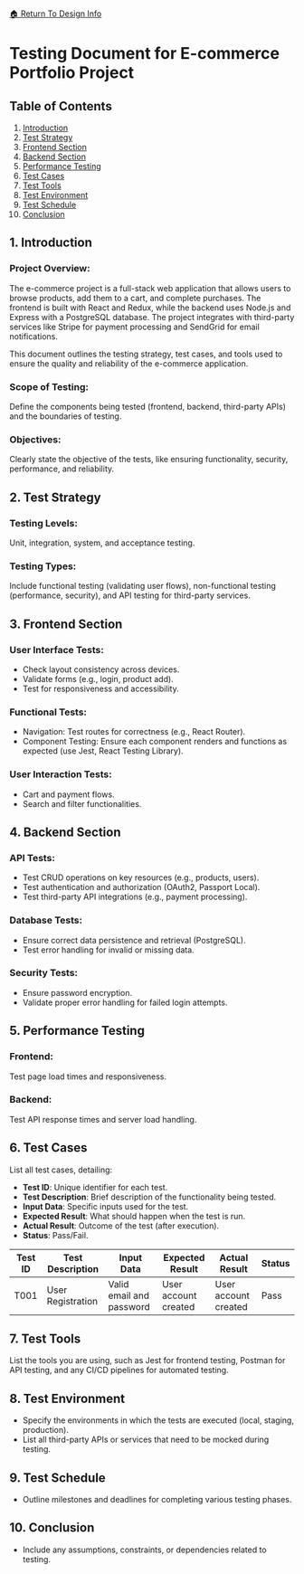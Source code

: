 [ &#127968; Return To Design Info](../design_info.md)

# Testing Document for E-commerce Portfolio Project

## Table of Contents
1. [Introduction](#1-introduction)
2. [Test Strategy](#2-test-strategy)
3. [Frontend Section](#3-frontend-section)
4. [Backend Section](#4-backend-section)
5. [Performance Testing](#5-performance-testing)
6. [Test Cases](#6-test-cases)
7. [Test Tools](#7-test-tools)
8. [Test Environment](#8-test-environment)
9. [Test Schedule](#9-test-schedule)
10. [Conclusion](#10-conclusion)

## 1. Introduction
### **Project Overview**:
The e-commerce project is a full-stack web application that allows users to browse products, add them to a cart, and complete purchases. The frontend is built with React and Redux, while the backend uses Node.js and Express with a PostgreSQL database. The project integrates with third-party services like Stripe for payment processing and SendGrid for email notifications.

This document outlines the testing strategy, test cases, and tools used to ensure the quality and reliability of the e-commerce application.
### **Scope of Testing**: 
Define the components being tested (frontend, backend, third-party APIs) and the boundaries of testing.
### **Objectives**: 
Clearly state the objective of the tests, like ensuring functionality, security, performance, and reliability.

## 2. Test Strategy
### **Testing Levels**: 
Unit, integration, system, and acceptance testing.
### **Testing Types**: 
Include functional testing (validating user flows), non-functional testing (performance, security), and API testing for third-party services.

## 3. Frontend Section
### **User Interface Tests**:
  - Check layout consistency across devices.
  - Validate forms (e.g., login, product add).
  - Test for responsiveness and accessibility.
### **Functional Tests**:
  - Navigation: Test routes for correctness (e.g., React Router).
  - Component Testing: Ensure each component renders and functions as expected (use Jest, React Testing Library).
### **User Interaction Tests**:
  - Cart and payment flows.
  - Search and filter functionalities.

## 4. Backend Section
### **API Tests**:
  - Test CRUD operations on key resources (e.g., products, users).
  - Test authentication and authorization (OAuth2, Passport Local).
  - Test third-party API integrations (e.g., payment processing).
### **Database Tests**:
  - Ensure correct data persistence and retrieval (PostgreSQL).
  - Test error handling for invalid or missing data.
### **Security Tests**:
  - Ensure password encryption.
  - Validate proper error handling for failed login attempts.

## 5. Performance Testing
### **Frontend**: 
Test page load times and responsiveness.
### **Backend**: 
Test API response times and server load handling.

## 6. Test Cases
List all test cases, detailing:
- **Test ID**: Unique identifier for each test.
- **Test Description**: Brief description of the functionality being tested.
- **Input Data**: Specific inputs used for the test.
- **Expected Result**: What should happen when the test is run.
- **Actual Result**: Outcome of the test (after execution).
- **Status**: Pass/Fail.

| Test ID | Test Description | Input Data | Expected Result | Actual Result | Status |
|---------|------------------|------------|-----------------|---------------|--------|
| T001    | User Registration | Valid email and password | User account created | User account created | Pass |

## 7. Test Tools
List the tools you are using, such as Jest for frontend testing, Postman for API testing, and any CI/CD pipelines for automated testing.

## 8. Test Environment
- Specify the environments in which the tests are executed (local, staging, production).
- List all third-party APIs or services that need to be mocked during testing.

## 9. Test Schedule
- Outline milestones and deadlines for completing various testing phases.

## 10. Conclusion
- Include any assumptions, constraints, or dependencies related to testing.
